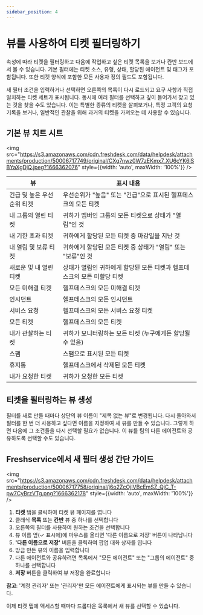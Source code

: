 ```yaml
---
sidebar_position: 4
---
```


# 뷰를 사용하여 티켓 필터링하기

속성에 따라 티켓을 필터링하고 다음에 작업하고 싶은 티켓 목록을 보거나 칸반 보드에서 볼 수 있습니다. 기본 필터에는 티켓 소스, 유형, 상태, 할당된 에이전트 및 태그가 포함됩니다. 또한 티켓 양식에 포함한 모든 사용자 정의 필드도 포함됩니다.

새 필터 조건을 입력하거나 선택하면 오른쪽의 목록이 다시 로드되고 요구 사항과 직접 일치하는 티켓 세트가 표시됩니다. 동시에 여러 필터를 선택하고 깊이 들어가서 찾고 있는 것을 찾을 수도 있습니다. 이는 특별한 종류의 티켓을 살펴보거나, 특정 고객의 요청 기록을 보거나, 일반적인 관찰을 위해 과거의 티켓을 가져오는 데 사용할 수 있습니다.

## 기본 뷰 치트 시트

<img src="https://s3.amazonaws.com/cdn.freshdesk.com/data/helpdesk/attachments/production/50006717749/original/CXg7nwz0W7zEKmx7_XU6cYK6lSBYaXgDjQ.jpeg?1666362076" style={{width: 'auto', maxWidth: '100%'}} />

| 뷰 | 표시 내용 |
|---|---|
| 긴급 및 높은 우선순위 티켓 | 우선순위가 "높음" 또는 "긴급"으로 표시된 헬프데스크의 모든 티켓 |
| 내 그룹의 열린 티켓 | 귀하가 멤버인 그룹의 모든 티켓으로 상태가 "열림"인 것 |
| 내 기한 초과 티켓 | 귀하에게 할당된 모든 티켓 중 마감일을 지난 것 |
| 내 열림 및 보류 티켓 | 귀하에게 할당된 모든 티켓 중 상태가 "열림" 또는 "보류"인 것 |
| 새로운 및 내 열린 티켓 | 상태가 열림인 귀하에게 할당된 모든 티켓과 헬프데스크의 모든 미할당 티켓 |
| 모든 미해결 티켓 | 헬프데스크의 모든 미해결 티켓 |
| 인시던트 | 헬프데스크의 모든 인시던트 |
| 서비스 요청 | 헬프데스크의 모든 서비스 요청 티켓 |
| 모든 티켓 | 헬프데스크의 모든 티켓 |
| 내가 관찰하는 티켓 | 귀하가 모니터링하는 모든 티켓 (누구에게든 할당될 수 있음) |
| 스팸 | 스팸으로 표시된 모든 티켓 |
| 휴지통 | 헬프데스크에서 삭제된 모든 티켓 |
| 내가 요청한 티켓 | 귀하가 요청한 모든 티켓 |

## 티켓을 필터링하는 뷰 생성

필터를 새로 만들 때마다 상단의 뷰 이름이 "제목 없는 뷰"로 변경됩니다. 다시 돌아와서 필터를 한 번 더 사용하고 싶다면 이름을 지정하여 새 뷰를 만들 수 있습니다. 그렇게 하면 다음에 그 조건들을 다시 선택할 필요가 없습니다. 이 뷰를 팀의 다른 에이전트와 공유하도록 선택할 수도 있습니다.

## Freshservice에서 새 필터 생성 간단 가이드

<img src="https://s3.amazonaws.com/cdn.freshdesk.com/data/helpdesk/attachments/production/50006717758/original/j6o2ZcOjIVBcEmSZ_QjC_T-pw7CyBrzVTg.png?1666362178" style={{width: 'auto', maxWidth: '100%'}} />

1. **티켓** 탭을 클릭하여 티켓 뷰 페이지를 엽니다
2. 클래식 **목록** 또는 **칸반** 뷰 중 하나를 선택합니다
3. 오른쪽의 필터를 사용하여 원하는 조건을 선택합니다
4. 뷰 이름 옆(✓ 표시에)에 마우스를 올리면 '다른 이름으로 저장' 버튼이 나타납니다
5. **'다른 이름으로 저장'** 버튼을 클릭하여 팝업 대화 상자를 엽니다
6. 방금 만든 뷰의 이름을 입력합니다
7. 다른 에이전트와 공유하려면 목록에서 "모든 에이전트" 또는 "그룹의 에이전트" 중 하나를 선택합니다
8. **저장** 버튼을 클릭하여 뷰 저장을 완료합니다

**참고**: '계정 관리자' 또는 '관리자'만 모든 에이전트에게 표시되는 뷰를 만들 수 있습니다.

이제 티켓 탭에 액세스할 때마다 드롭다운 목록에서 새 뷰를 선택할 수 있습니다.